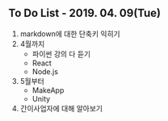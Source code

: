 To Do List - 2019. 04. 09(Tue)
---
1. markdown에 대한 단축키 익히기
2. 4월까지
    - 파이썬 강의 다 듣기
    - React
    - Node.js
3. 5월부터
    - MakeApp
    - Unity
4. 간이사업자에 대해 알아보기
